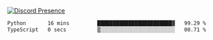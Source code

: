 [![Discord Presence](https://lanyard.cnrad.dev/api/689805100331696149)](https://discord.com/users/689805100331696149)

<!--START_SECTION:waka-->

```txt
Python       16 mins         ████████████████████████▓   99.29 %
TypeScript   0 secs          ▒░░░░░░░░░░░░░░░░░░░░░░░░   00.71 %
```

<!--END_SECTION:waka-->
<img src="https://hit.yhype.me/github/profile?user_id=53441990" alt="">
